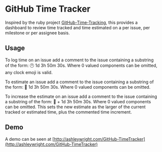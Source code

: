 # GitHub Time Tracker

Inspired by the ruby project [GitHub-Time-Tracking](https://github.com/StephenOTT/GitHub-Time-Tracking),
this provides a dashboard to review time tracked and time estimated on a per
issue, per milestone or per assignee basis.

## Usage

To log time on an issue add a comment to the issue containing a substring of the
form: :clock1: 1d 3h 50m 30s. Where 0 valued components can be omitted, any
clock emoji is valid.

To estimate an issue add a comment to the issue containing a substring of the
form: :dart: 1d 3h 50m 30s. Where 0 valued components can be omitted.

To increase the estimate on an issue add a comment to the issue containing a
substring of the form: :dart: + 1d 3h 50m 30s. Where 0 valued components can be
omitted. This sets the new estimate as the larger of the current tracked or
estimated time, plus the commented time increment.

## Demo

A demo can be seen at [http://ashleywright.com/GitHub-TimeTracker](http://ashleywright.com/GitHub-TimeTracker)
